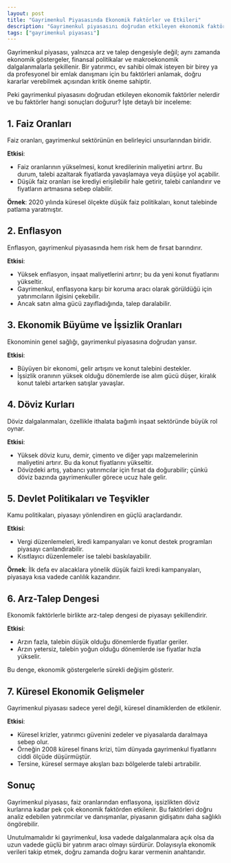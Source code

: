 ```yaml
---
layout: post
title: "Gayrimenkul Piyasasında Ekonomik Faktörler ve Etkileri"
description: "Gayrimenkul piyasasını doğrudan etkileyen ekonomik faktörler nelerdir ve bu faktörler hangi sonuçları doğurur?"
tags: ["gayrimenkul piyasası"]
---
```


Gayrimenkul piyasası, yalnızca arz ve talep dengesiyle değil; aynı zamanda ekonomik göstergeler, finansal politikalar ve makroekonomik dalgalanmalarla şekillenir. Bir yatırımcı, ev sahibi olmak isteyen bir birey ya da profesyonel bir emlak danışmanı için bu faktörleri anlamak, doğru kararlar verebilmek açısından kritik öneme sahiptir.

Peki gayrimenkul piyasasını doğrudan etkileyen ekonomik faktörler nelerdir ve bu faktörler hangi sonuçları doğurur? İşte detaylı bir inceleme:

## 1. Faiz Oranları

Faiz oranları, gayrimenkul sektörünün en belirleyici unsurlarından biridir.

**Etkisi**:

- Faiz oranlarının yükselmesi, konut kredilerinin maliyetini artırır. Bu durum, talebi azaltarak fiyatlarda yavaşlamaya veya düşüşe yol açabilir.
- Düşük faiz oranları ise krediyi erişilebilir hale getirir, talebi canlandırır ve fiyatların artmasına sebep olabilir.

**Örnek**: 2020 yılında küresel ölçekte düşük faiz politikaları, konut talebinde patlama yaratmıştır.

## 2. Enflasyon

Enflasyon, gayrimenkul piyasasında hem risk hem de fırsat barındırır.

**Etkisi**:

- Yüksek enflasyon, inşaat maliyetlerini artırır; bu da yeni konut fiyatlarını yükseltir.
- Gayrimenkul, enflasyona karşı bir koruma aracı olarak görüldüğü için yatırımcıların ilgisini çekebilir.
- Ancak satın alma gücü zayıfladığında, talep daralabilir.

## 3. Ekonomik Büyüme ve İşsizlik Oranları

Ekonominin genel sağlığı, gayrimenkul piyasasına doğrudan yansır.

**Etkisi**:

- Büyüyen bir ekonomi, gelir artışını ve konut talebini destekler.
- İşsizlik oranının yüksek olduğu dönemlerde ise alım gücü düşer, kiralık konut talebi artarken satışlar yavaşlar.

## 4. Döviz Kurları

Döviz dalgalanmaları, özellikle ithalata bağımlı inşaat sektöründe büyük rol oynar.

**Etkisi**:

- Yüksek döviz kuru, demir, çimento ve diğer yapı malzemelerinin maliyetini artırır. Bu da konut fiyatlarını yükseltir.
- Dövizdeki artış, yabancı yatırımcılar için fırsat da doğurabilir; çünkü döviz bazında gayrimenkuller görece ucuz hale gelir.

## 5. Devlet Politikaları ve Teşvikler

Kamu politikaları, piyasayı yönlendiren en güçlü araçlardandır.

**Etkisi**:

- Vergi düzenlemeleri, kredi kampanyaları ve konut destek programları piyasayı canlandırabilir.
- Kısıtlayıcı düzenlemeler ise talebi baskılayabilir.

**Örnek**: İlk defa ev alacaklara yönelik düşük faizli kredi kampanyaları, piyasaya kısa vadede canlılık kazandırır.

## 6. Arz-Talep Dengesi

Ekonomik faktörlerle birlikte arz-talep dengesi de piyasayı şekillendirir.

**Etkisi**:

- Arzın fazla, talebin düşük olduğu dönemlerde fiyatlar geriler.
- Arzın yetersiz, talebin yoğun olduğu dönemlerde ise fiyatlar hızla yükselir.

Bu denge, ekonomik göstergelerle sürekli değişim gösterir.

## 7. Küresel Ekonomik Gelişmeler

Gayrimenkul piyasası sadece yerel değil, küresel dinamiklerden de etkilenir.

**Etkisi**:

- Küresel krizler, yatırımcı güvenini zedeler ve piyasalarda daralmaya sebep olur.
- Örneğin 2008 küresel finans krizi, tüm dünyada gayrimenkul fiyatlarını ciddi ölçüde düşürmüştür.
- Tersine, küresel sermaye akışları bazı bölgelerde talebi artırabilir.

## Sonuç

Gayrimenkul piyasası, faiz oranlarından enflasyona, işsizlikten döviz kurlarına kadar pek çok ekonomik faktörden etkilenir. Bu faktörleri doğru analiz edebilen yatırımcılar ve danışmanlar, piyasanın gidişatını daha sağlıklı öngörebilir.

Unutulmamalıdır ki gayrimenkul, kısa vadede dalgalanmalara açık olsa da uzun vadede güçlü bir yatırım aracı olmayı sürdürür. Dolayısıyla ekonomik verileri takip etmek, doğru zamanda doğru karar vermenin anahtarıdır.